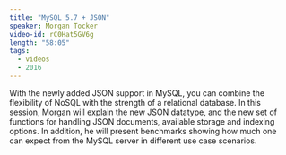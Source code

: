 ```yaml
---
title: "MySQL 5.7 + JSON"
speaker: Morgan Tocker
video-id: rC0Hat5GV6g
length: "58:05"
tags:
  - videos
  - 2016
---
```


With the newly added JSON support in MySQL, you can combine the flexibility of NoSQL with the strength of a relational database. In this session, Morgan will explain the new JSON datatype, and the new set of functions for handling JSON documents, available storage and indexing options. In addition, he will present benchmarks showing how much one can expect from the MySQL server in different use case scenarios.
